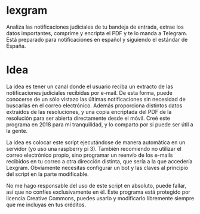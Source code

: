 # lexgram
Analiza las notificaciones judiciales de tu bandeja de entrada, extrae los datos importantes, comprime y encripta el PDF y te lo manda a Telegram. Está preparado para notificaciones en español y siguiendo el estándar de España.

# Idea
La idea es tener un canal donde el usuario reciba un extracto de las notificaciones judiciales recibidas por e-mail. De esta forma, puede conocerse de un sólo vistazo las últimas notificaciones sin necesidad de buscarlas en el correo electrónico. Además proporciona distintos datos extraídos de las resoluciones, y una copia encriptada del PDF de la resolución para ser abierta directamente desde el móvil. Creé este programa en 2018 para mi tranquilidad, y lo comparto por si puede ser útil a la gente. 

La idea es colocar este script ejecutándose de manera automática en un servidor (yo uso una raspberry pi 3). También recomiendo no utilizar el correo electrónico propio, sino programar un reenvío de los e-mails recibidos en tu correo a otra dirección distinta, que sería a la que accedería Lexgram. Obviamente necesitas configurar un bot y las claves al principio del script en la parte modificable. 

No me hago responsable del uso de este script en absoluto, puede fallar, así que no confíes exclusivamente en él. Este programa está protegido por licencia Creative Commons, puedes usarlo y modificarlo libremente siempre que me incluyas en tus créditos. 

